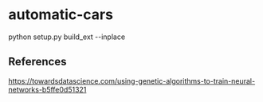# automatic-cars

python setup.py build_ext --inplace


## References

https://towardsdatascience.com/using-genetic-algorithms-to-train-neural-networks-b5ffe0d51321
